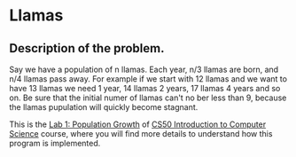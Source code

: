 # Llamas
## Description of the problem.
  
Say we have a population of n llamas. Each year, n/3 llamas are born, and n/4 llamas pass away.
For example if we start with 12 llamas and we want to have  13 llamas we need 1 year, 14 llamas 2 years, 
17 llamas 4 years and so on. Be sure that the initial numer of llamas can't no ber less than 9, because
the llamas pupulation will quickly become stagnant.

This is the [Lab 1: Population Growth](https://cs50.harvard.edu/x/2023/labs/1/#implementation-details) of [CS50 Introduction to Computer Science](https://cs50.harvard.edu/x/2024/) course, where you will find more details to understand how this program is implemented.  

